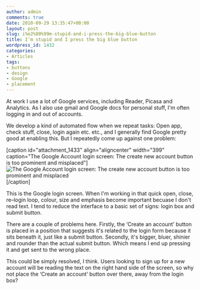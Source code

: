 ```yaml
---
author: admin
comments: true
date: 2010-09-29 13:35:47+00:00
layout: post
slug: i%e2%80%99m-stupid-and-i-press-the-big-blue-button
title: I’m stupid and I press the big blue button
wordpress_id: 1432
categories:
- Articles
tags:
- buttons
- design
- Google
- placement
---
```


At work I use a lot of Google services, including Reader, Picasa and Analytics. As I also use gmail and Google docs for personal stuff, I'm often logging in and out of accounts.

We develop a kind of automated flow when we repeat tasks: Open app, check stuff, close, login again etc. etc., and I generally find Google pretty good at enabling this. But I repeatedly come up against one problem:

<!-- more -->

[caption id="attachment_1433" align="aligncenter" width="399" caption="The Google Account login screen: The create new account button is too prominent and misplaced"]![The Google Account login screen: The create new account button is too prominent and misplaced](http://leonpaternoster.com/wp-content/uploads/2010/09/goog-button.jpg)[/caption]

This is the Google login screen. When I'm working in that quick open, close, re–login loop, colour, size and emphasis become important becuase I don't read text. I tend to reduce the interface to a basic set of signs: login box and submit button.

There are a couple of problems here. Firstly, the ‘Create an account’ button is placed in a position that suggests it's related to the login form because it sits beneath it, just like a submit button. Secondly, it's bigger, bluer, shinier and rounder than the actual submit button. Which means I end up pressing it and get sent to the wrong place.

This could be simply resolved, I think. Users looking to sign up for a new account will be reading the text on the right hand side of the screen, so why not place the ‘Create an account’ button over there, away from the login box?
